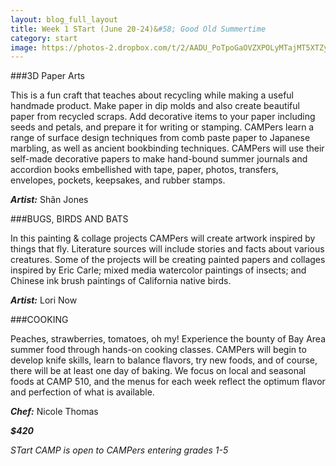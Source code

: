 ```yaml
---
layout: blog_full_layout
title: Week 1 STart (June 20-24)&#58; Good Old Summertime
category: start
image: https://photos-2.dropbox.com/t/2/AADU_PoTpoGaOVZXPOLyMTajMT5XTZymrZtCh5I-IoyDvA/12/96179569/jpeg/32x32/1/_/1/2/IMG_0355.JPG/EPPnz0oYubYBIAIoAg/kTBX6TzdO4kSafeOPKy6xYknsJfseyQHZQcSRyL7qm8?size=1024x768&size_mode=3
---
```


###3D Paper Arts

This is a fun craft that teaches about recycling while making a useful handmade product. Make paper in dip molds and also create beautiful paper from recycled scraps. Add decorative items to your paper including seeds and petals, and prepare it for writing or stamping. CAMPers learn a range of surface design techniques from comb paste paper to Japanese marbling, as well as ancient bookbinding techniques. CAMPers will use their self-made decorative papers to make hand-bound summer journals and accordion books embellished with tape, paper, photos, transfers, envelopes, pockets, keepsakes, and rubber stamps. 

**_Artist:_** Shân Jones


###BUGS, BIRDS AND BATS

In this painting & collage projects CAMPers will create artwork inspired by things that fly. Literature sources will include stories and facts about various creatures. Some of the projects will be creating painted papers and collages inspired by Eric Carle; mixed media watercolor paintings of insects; and Chinese ink brush paintings of California native birds. 

**_Artist:_** Lori Now


###COOKING

Peaches, strawberries, tomatoes, oh my! Experience the bounty of Bay Area summer food through hands-on cooking classes. CAMPers will begin to develop knife skills, learn to balance flavors, try new foods, and of course, there will be at least one day of baking. We focus on local and seasonal foods at CAMP 510, and the menus for each week reflect the optimum flavor and perfection of what is available. 

**_Chef:_** Nicole Thomas

**_$420_**

*STart CAMP is open to CAMPers entering grades 1-5*
